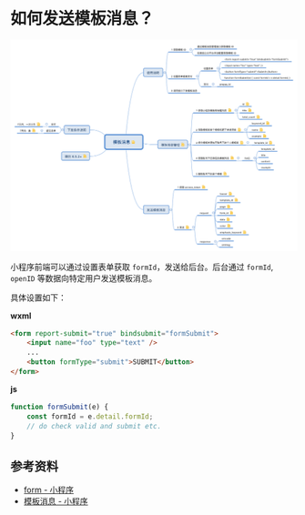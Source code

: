 # 如何发送模板消息？

[![template msg](../assets/template-msg.png)](https://raw.githubusercontent.com/liuzhuan/wx-app/master/assets/template-msg.png)

小程序前端可以通过设置表单获取 `formId`，发送给后台。后台通过 `formId`, `openID` 等数据向特定用户发送模板消息。

具体设置如下：

**wxml**

```html
<form report-submit="true" bindsubmit="formSubmit">
    <input name="foo" type="text" />
    ...
    <button formType="submit">SUBMIT</button>
</form>
```

**js**
```javascript
function formSubmit(e) {
    const formId = e.detail.formId;
    // do check valid and submit etc.
}
```

## 参考资料
- [form - 小程序](https://mp.weixin.qq.com/debug/wxadoc/dev/component/form.html)
- [模板消息 - 小程序](https://mp.weixin.qq.com/debug/wxadoc/dev/api/notice.html)
